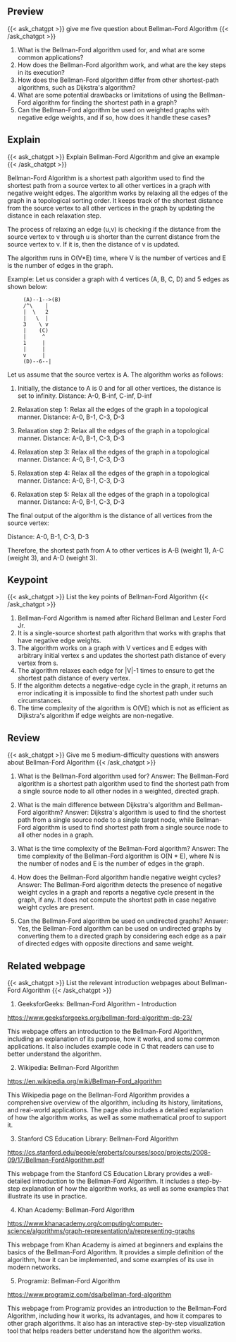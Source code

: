 ## Preview
{{< ask_chatgpt >}}
give me five question about Bellman-Ford Algorithm
{{< /ask_chatgpt >}}



1. What is the Bellman-Ford algorithm used for, and what are some common applications?
2. How does the Bellman-Ford algorithm work, and what are the key steps in its execution?
3. How does the Bellman-Ford algorithm differ from other shortest-path algorithms, such as Dijkstra's algorithm?
4. What are some potential drawbacks or limitations of using the Bellman-Ford algorithm for finding the shortest path in a graph?
5. Can the Bellman-Ford algorithm be used on weighted graphs with negative edge weights, and if so, how does it handle these cases?   

## Explain
{{< ask_chatgpt >}}
Explain Bellman-Ford Algorithm and give an example
{{< /ask_chatgpt >}}



Bellman-Ford Algorithm is a shortest path algorithm used to find the shortest path from a source vertex to all other vertices in a graph with negative weight edges. The algorithm works by relaxing all the edges of the graph in a topological sorting order. It keeps track of the shortest distance from the source vertex to all other vertices in the graph by updating the distance in each relaxation step.

The process of relaxing an edge (u,v) is checking if the distance from the source vertex to v through u is shorter than the current distance from the source vertex to v. If it is, then the distance of v is updated.

The algorithm runs in O(V*E) time, where V is the number of vertices and E is the number of edges in the graph.

Example: Let us consider a graph with 4 vertices (A, B, C, D) and 5 edges as shown below:

         (A)--1-->(B)
         /^\    |
         |  \   2
         |   \  |
         3    \ v
         |    (C)
         |     ^
         1     |
         |     |
         v     |
         (D)--6--|

Let us assume that the source vertex is A. The algorithm works as follows:

1. Initially, the distance to A is 0 and for all other vertices, the distance is set to infinity.
   Distance: A-0, B-inf, C-inf, D-inf
   
2. Relaxation step 1: Relax all the edges of the graph in a topological manner.
   Distance: A-0, B-1, C-3, D-3
   
3. Relaxation step 2: Relax all the edges of the graph in a topological manner.
   Distance: A-0, B-1, C-3, D-3
   
4. Relaxation step 3: Relax all the edges of the graph in a topological manner.
   Distance: A-0, B-1, C-3, D-3
   
5. Relaxation step 4: Relax all the edges of the graph in a topological manner.
   Distance: A-0, B-1, C-3, D-3
   
6. Relaxation step 5: Relax all the edges of the graph in a topological manner.
   Distance: A-0, B-1, C-3, D-3
   
The final output of the algorithm is the distance of all vertices from the source vertex:

Distance: A-0, B-1, C-3, D-3

Therefore, the shortest path from A to other vertices is A-B (weight 1), A-C (weight 3), and A-D (weight 3).   

## Keypoint
{{< ask_chatgpt >}}
List the key points of Bellman-Ford Algorithm
{{< /ask_chatgpt >}}



1. Bellman-Ford Algorithm is named after Richard Bellman and Lester Ford Jr.
2. It is a single-source shortest path algorithm that works with graphs that have negative edge weights.
3. The algorithm works on a graph with V vertices and E edges with arbitrary initial vertex s and updates the shortest path distance of every vertex from s.
4. The algorithm relaxes each edge for |V|-1 times to ensure to get the shortest path distance of every vertex.
5. If the algorithm detects a negative-edge cycle in the graph, it returns an error indicating it is impossible to find the shortest path under such circumstances.
6. The time complexity of the algorithm is O(VE) which is not as efficient as Dijkstra's algorithm if edge weights are non-negative.   

## Review
{{< ask_chatgpt >}}
Give me 5 medium-difficulty questions with answers about Bellman-Ford Algorithm
{{< /ask_chatgpt >}}



1. What is the Bellman-Ford algorithm used for?
Answer: The Bellman-Ford algorithm is a shortest path algorithm used to find the shortest path from a single source node to all other nodes in a weighted, directed graph.

2. What is the main difference between Dijkstra's algorithm and Bellman-Ford algorithm?
Answer: Dijkstra's algorithm is used to find the shortest path from a single source node to a single target node, while Bellman-Ford algorithm is used to find shortest path from a single source node to all other nodes in a graph.

3. What is the time complexity of the Bellman-Ford algorithm?
Answer: The time complexity of the Bellman-Ford algorithm is O(N * E), where N is the number of nodes and E is the number of edges in the graph.

4. How does the Bellman-Ford algorithm handle negative weight cycles?
Answer: The Bellman-Ford algorithm detects the presence of negative weight cycles in a graph and reports a negative cycle present in the graph, if any. It does not compute the shortest path in case negative weight cycles are present.

5. Can the Bellman-Ford algorithm be used on undirected graphs?
Answer: Yes, the Bellman-Ford algorithm can be used on undirected graphs by converting them to a directed graph by considering each edge as a pair of directed edges with opposite directions and same weight.   

## Related webpage
{{< ask_chatgpt >}}
List the relevant introduction webpages about Bellman-Ford Algorithm
{{< /ask_chatgpt >}}



1. GeeksforGeeks: Bellman-Ford Algorithm - Introduction

https://www.geeksforgeeks.org/bellman-ford-algorithm-dp-23/

This webpage offers an introduction to the Bellman-Ford Algorithm, including an explanation of its purpose, how it works, and some common applications. It also includes example code in C that readers can use to better understand the algorithm.

2. Wikipedia: Bellman-Ford Algorithm

https://en.wikipedia.org/wiki/Bellman–Ford_algorithm

This Wikipedia page on the Bellman-Ford Algorithm provides a comprehensive overview of the algorithm, including its history, limitations, and real-world applications. The page also includes a detailed explanation of how the algorithm works, as well as some mathematical proof to support it.

3. Stanford CS Education Library: Bellman-Ford Algorithm

https://cs.stanford.edu/people/eroberts/courses/soco/projects/2008-09/17/Bellman-FordAlgorithm.pdf

This webpage from the Stanford CS Education Library provides a well-detailed introduction to the Bellman-Ford Algorithm. It includes a step-by-step explanation of how the algorithm works, as well as some examples that illustrate its use in practice.

4. Khan Academy: Bellman-Ford Algorithm

https://www.khanacademy.org/computing/computer-science/algorithms/graph-representation/a/representing-graphs

This webpage from Khan Academy is aimed at beginners and explains the basics of the Bellman-Ford Algorithm. It provides a simple definition of the algorithm, how it can be implemented, and some examples of its use in modern networks.

5. Programiz: Bellman-Ford Algorithm

https://www.programiz.com/dsa/bellman-ford-algorithm

This webpage from Programiz provides an introduction to the Bellman-Ford Algorithm, including how it works, its advantages, and how it compares to other graph algorithms. It also has an interactive step-by-step visualization tool that helps readers better understand how the algorithm works.   

